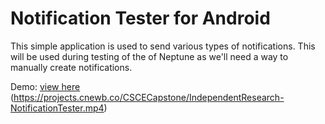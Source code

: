 # Notification Tester for Android

This simple application is used to send various types of notifications. This will be used during testing of the of Neptune as we'll need a way to manually create notifications.


Demo: [view here](https://projects.cnewb.co/CSCECapstone/IndependentResearch-NotificationTester.mp4) (https://projects.cnewb.co/CSCECapstone/IndependentResearch-NotificationTester.mp4)